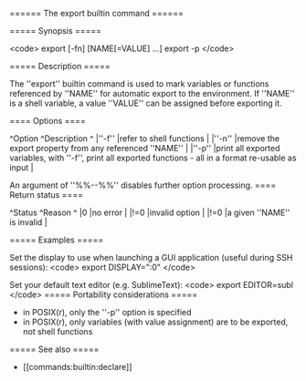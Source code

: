 ====== The export builtin command ======

===== Synopsis =====

&lt;code&gt;
export [-fn] [NAME[=VALUE] ...]
export -p
&lt;/code&gt;

===== Description =====

The ''export'' builtin command is used to mark variables or functions referenced by ''NAME'' for automatic export to the environment. If ''NAME'' is a shell variable, a value ''VALUE'' can be assigned before exporting it.

==== Options ====

^Option  ^Description  ^
|''-f''  |refer to shell functions  |
|''-n''  |remove the export property from any referenced ''NAME''  |
|''-p''  |print all exported variables, with ''-f'', print all exported functions - all in a format re-usable as input |

An argument of ''%%--%%'' disables further option processing.
==== Return status ====

^Status  ^Reason  ^
|0    |no error  |
|!=0  |invalid option  |
|!=0  |a given ''NAME'' is invalid  |

===== Examples =====

Set the display to use when launching a GUI application (useful during SSH sessions):
&lt;code&gt;
export DISPLAY=&quot;:0&quot;
&lt;/code&gt;

Set your default text editor (e.g. SublimeText):
&lt;code&gt;
export EDITOR=subl
&lt;/code&gt; 
===== Portability considerations =====

  * in POSIX(r), only the ''-p'' option is specified
  * in POSIX(r), only variables (with value assignment) are to be exported, not shell functions

===== See also =====

  * [[commands:builtin:declare]]
